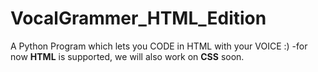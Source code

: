 # VocalGrammer_HTML_Edition
A Python Program which lets you CODE in HTML with your VOICE :)
-for now <b>HTML</b> is supported, we will also work on <b>CSS</b> soon.

